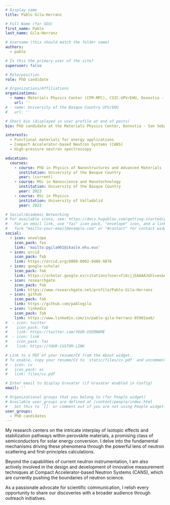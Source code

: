 ```yaml
---
# Display name
title: Pablo Gila-Herranz

# Full Name (for SEO)
first_name: Pablo
last_name: Gila-Herranz

# Username (this should match the folder name)
authors:
  - pablo

# Is this the primary user of the site?
superuser: false

# Role/position
role: PhD candidate

# Organizations/Affiliations
organizations:
  - name: Materials Physics Center (CFM-MPC), CSIC-UPV/EHU, Donostia - San Sebastián
    url: ''
# - name: University of the Basque Country UPV/EHU
#   url: ''

# Short bio (displayed in user profile at end of posts)
bio: PhD candidate at the Materials Physics Center, Donostia - San Sebastián.

interests:
  - Functional materials for energy applications
  - Compact Accelerator-based Neutron Systems (CANS)
  - High-pressure neutron spectroscopy

education:
  courses:
    - course: PhD in Physics of Nanostructures and Advanced Materials
      institution: University of the Basque Country
      year: (current)
    - course: MSc in Nanoscience and Nanotechnology
      institution: University of the Basque Country
      year: 2023
    - course: BSc in Physics
      institution: University of Valladolid
      year: 2022

# Social/Academic Networking
# For available icons, see: https://docs.hugoblox.com/getting-started/page-builder/#icons
#   For an email link, use "fas" icon pack, "envelope" icon, and a link in the
#   form "mailto:your-email@example.com" or "#contact" for contact widget.
social:
  - icon: envelope
    icon_pack: fas
    link: 'mailto:pgila001@ikasle.ehu.eus'
  - icon: orcid
    icon_pack: fab
    link: https://orcid.org/0000-0002-9480-9876
  - icon: google-scholar
    icon_pack: fab
    link: https://scholar.google.es/citations?user=fi6cjjEAAAAJ&hl=es&oi=ao
  - icon: researchgate
    icon_pack: fab
    link: https://www.researchgate.net/profile/Pablo-Gila-Herranz
  - icon: github
    icon_pack: fab
    link: https://github.com/pablogila
  - icon: linkedin
    icon_pack: fab
    link: https://www.linkedin.com/in/pablo-gila-herranz-05902aa6/
#  - icon: twitter
#    icon_pack: fab
#    link: https://twitter.com/YOUR-USERNAME
#  - icon: link
#    icon_pack: fas
#    link: https://YOUR-CUSTOM-LINK

# Link to a PDF of your resume/CV from the About widget.
# To enable, copy your resume/CV to `static/files/cv.pdf` and uncomment the lines below.
# - icon: cv
#   icon_pack: ai
#   link: files/cv.pdf

# Enter email to display Gravatar (if Gravatar enabled in Config)
email: ''

# Organizational groups that you belong to (for People widget)
# Available user_groups are defined at /content/people/index.html
#   Set this to `[]` or comment out if you are not using People widget.
user_groups:
  - PhD candidates
---
```


My research centers on the intricate interplay of isotopic effects and stabilization pathways within perovskite materials, a promising class of semiconductors for solar energy conversion.
I delve into the fundamental mechanisms driving these phenomena through the powerful lens of neutron scattering and first-principles calculations.

Beyond the capabilities of current neutron instrumentation, I am also actively involved in the design and development of innovative measurement techniques at Compact Accelerator-based Neutron Systems (CANS), which are currently pushing the boundaries of neutron science.

As a passionate advocate for scientific communication, I relish every opportunity to share our discoveries with a broader audience through outreach initiatives.
